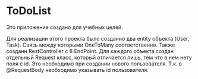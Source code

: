 # ToDoList

Это приложение создано для учебных целей.

Для реализации этого проекта было созданно два entity объекта (User, Task). Связь между которыми OneToMany соответственно.
Также созданн RestController с 8 EndPoint. Для каждого объекта создан  отдельный Request класс, который отличается лишь, тем что в нем нету поля с id. Это необходимо при создании нового пользователя. Т.к. в @RequestBody необходимо указывать id пользователя.

